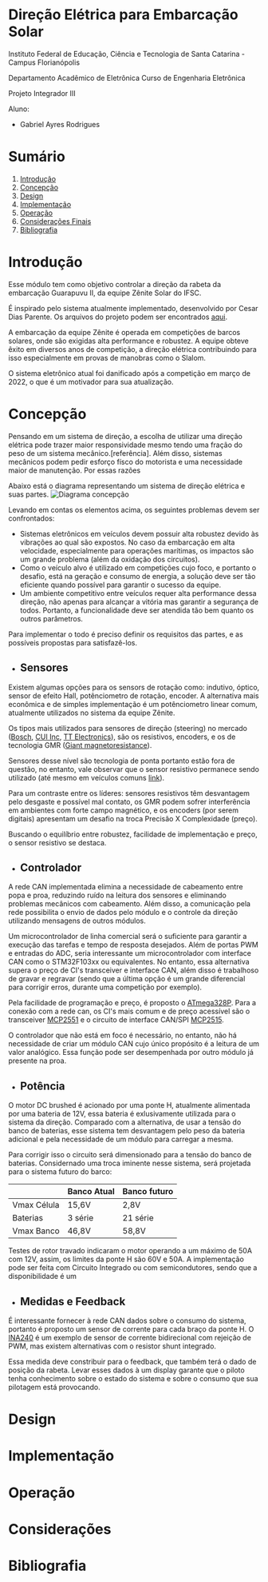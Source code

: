# Direção Elétrica para Embarcação Solar

Instituto Federal de Educação, Ciência e Tecnologia de Santa Catarina - Campus Florianópolis

Departamento Acadêmico de Eletrônica Curso de Engenharia Eletrônica

Projeto Integrador III

Aluno:

* Gabriel Ayres Rodrigues

# Sumário

1. [Introdução](#introdução)
2. [Concepção](#concepção)
3. [Design](#design)
4. [Implementação](#implementação)
5. [Operação](#operação)
6. [Considerações Finais](#considerações)
7. [Bibliografia](#bibliografia)

# Introdução

Esse módulo tem como objetivo controlar a direção da rabeta da embarcação Guarapuvu II, da equipe Zênite Solar do IFSC.

É inspirado pelo sistema atualmente implementado, desenvolvido por Cesar Dias Parente. Os arquivos do projeto podem ser encontrados [aqui](https://github.com/ZeniteSolar/MDE18/tree/main).

A embarcação da equipe Zênite é operada em competições de barcos solares, onde são exigidas alta performance e robustez. A equipe obteve êxito em diversos anos de competição, a direção elétrica contribuindo para isso especialmente em provas de manobras como o Slalom.

O sistema eletrônico atual foi danificado após a competição em março de 2022, o que é um motivador para sua atualização. 

# Concepção

Pensando em um sistema de direção, a escolha de utilizar uma direção elétrica pode trazer maior responsividade mesmo tendo uma fração do peso de um sistema mecânico.[referência]. Além disso, sistemas mecânicos podem pedir esforço físco do motorista e uma necessidade maior de manutenção. Por essas razões

Abaixo está o diagrama representando um sistema de direção elétrica e suas partes. 
![Diagrama concepção](https://github.com/ayresgit/Modulo-Direcao-Eletrica/blob/cb3b7e7deb8563f8dec3147824b006344d2aa883/Imagens/Diagrama%20de%20blocos%20da%20dire%C3%A7%C3%A3o%20el%C3%A9trica.PNG)

Levando em contas os elementos acima, os seguintes problemas devem ser confrontados:
- Sistemas eletrônicos em veículos devem possuir alta robustez devido às vibrações ao qual são expostos. No caso da embarcação em alta velocidade, especialmente para operações marítimas, os impactos são um grande problema (além da oxidação dos circuitos).
- Como o veículo alvo é utilizado em competições cujo foco, e portanto o desafio, está na geração e consumo de energia, a solução deve ser tão eficiente quando possível para garantir o sucesso da equipe.
- Um ambiente competitivo entre veículos requer alta performance dessa direção, não apenas para alcançar a vitória mas garantir a segurança de todos. Portanto, a funcionalidade deve ser atendida tão bem quanto os outros parâmetros.

Para implementar o todo é preciso definir os requisitos das partes, e as possíveis propostas para satisfazê-los.

* ## Sensores

Existem algumas opções para os sensors de rotação como: indutivo, óptico, sensor de efeito Hall, potênciometro de rotação, encoder. A alternativa mais econômica e de simples implementação é um potênciometro linear comum, atualmente utilizados no sistema da equipe Zênite.

Os tipos mais utilizados para sensores de direção (steering) no mercado ([Bosch](https://www.bosch-motorsport.com/content/downloads/Raceparts/en-GB/120530059.html), [CUI Inc](https://www.cuidevices.com/catalog/motion/rotary-encoders), [TT Electronics](https://www.ttelectronics.com/products/categories/steering-sensors/search-results/)), são os resistivos, encoders, e os de tecnologia GMR ([Giant magnetoresistance](https://en.wikipedia.org/wiki/Giant_magnetoresistance)).

<!-- Explicar encoders e GMR?  -->
Sensores desse nível são tecnologia de ponta portanto estão fora de questão, no entanto, vale observar que o sensor resistivo permanece sendo utilizado (até mesmo em veículos comuns [link]()). 

Para um contraste entre os líderes: sensores resistivos têm desvantagem pelo desgaste e possível mal contato, os GMR podem sofrer interferência em ambientes com forte campo magnético, e os encoders (por serem digitais) apresentam um desafio na troca Precisão X Complexidade (preço). 

Buscando o equilíbrio entre robustez, facilidade de implementação e preço, o sensor resistivo se destaca. 
 
* ## Controlador

A rede CAN implementada elimina a necessidade de cabeamento entre popa e proa, reduzindo ruído na leitura dos sensores e eliminando problemas mecânicos com cabeamento. Além disso, a comunicação pela rede possibilita o envio de dados pelo módulo e o controle da direção utilizando mensagens de outros módulos.

Um microcontrolador de linha comercial será o suficiente para garantir a execução das tarefas e tempo de resposta desejados. Além de portas PWM e entradas do ADC, seria interessante um microcontrolador com interface CAN como o STM32F103xx ou equivalentes. No entanto, essa alternativa supera o preço de CI's transceiver e interface CAN, além disso é trabalhoso de gravar e regravar (sendo que a última opção é um grande diferencial para corrigir erros, durante uma competição por exemplo).

Pela facilidade de programação e preço, é proposto o [ATmega328P](https://br.mouser.com/ProductDetail/Microchip-Technology-Atmel/ATMEGA328P-PU?qs=K8BHR703ZXguOQv3sKbWcg%3D%3D). Para a conexão com a rede can, os CI's mais comum e de preço acessível são o transceiver 
[MCP2551](https://br.mouser.com/datasheet/2/268/20001667G-1115479.pdf) e o circuito de interface CAN/SPI [MCP2515](https://br.mouser.com/datasheet/2/268/MCP2515_Family_Data_Sheet_DS20001801K-2303489.pdf).

O controlador que não está em foco é necessário, no entanto, não há necessidade de criar um módulo CAN cujo único propósito é a leitura de um valor analógico. Essa função pode ser desempenhada por outro módulo já presente na proa.

* ## Potência

O motor DC brushed é acionado por uma ponte H, atualmente alimentada por uma bateria de 12V, essa bateria é exlusivamente utilizada para o sistema da direção. Comparado com a alternativa, de usar a tensão do banco de baterias, esse sistema tem desvantagem pelo peso da bateria adicional e pela necessidade de um módulo para carregar a mesma.

Para corrigir isso o circuito será dimensionado para a tensão do banco de baterias. Considernado uma troca iminente nesse sistema, será projetada para o sistema futuro do barco:

|| Banco Atual | Banco futuro |
|-----------|-----------|-----------|
| Vmax Célula | 15,6V | 2,8V |
| Baterias | 3 série | 21 série |
| Vmax Banco | 46,8V | 58,8V |

Testes de rotor travado indicaram o motor operando a um máximo de 50A com 12V, assim, os limites da ponte H são 60V e 50A. A implementação pode ser feita com Circuito Integrado ou com semicondutores, sendo que a disponibilidade é um 

* ## Medidas e Feedback

É interessante fornecer à rede CAN dados sobre o consumo do sistema, portanto é proposto um sensor de corrente para cada braço da ponte H. O [INA240](https://www.ti.com/lit/ds/symlink/ina240.pdf?ts=1649772128538) é um exemplo de sensor de corrente bidirecional com rejeição de PWM, mas existem alternativas com o resistor shunt integrado.

Essa medida deve constribuir para o feedback, que também terá o dado de posição da rabeta. Levar esses dados à um display garante que o piloto tenha conhecimento sobre o estado do sistema e sobre o consumo que sua pilotagem está provocando.

# Design


<!-- Aqui ou na etapa de Design? -->
<!-- | ATmega328P | MCP2515 | MCP2551 |
|--------|--------|--------|
|![ATmega328P](https://github.com/ayresgit/Modulo-Direcao-Eletrica/blob/ce93888b1ef8f3adbeb4987ba464b1fd88e084a3/Imagens/ATmega328P-PU.PNG)|![MCP2515](https://github.com/ayresgit/Modulo-Direcao-Eletrica/blob/ce93888b1ef8f3adbeb4987ba464b1fd88e084a3/Imagens/MCP2515.PNG)|![MCP2551](https://github.com/ayresgit/Modulo-Direcao-Eletrica/blob/ce93888b1ef8f3adbeb4987ba464b1fd88e084a3/Imagens/MCP2551.PNG)| -->



# Implementação


# Operação

# Considerações

# Bibliografia






